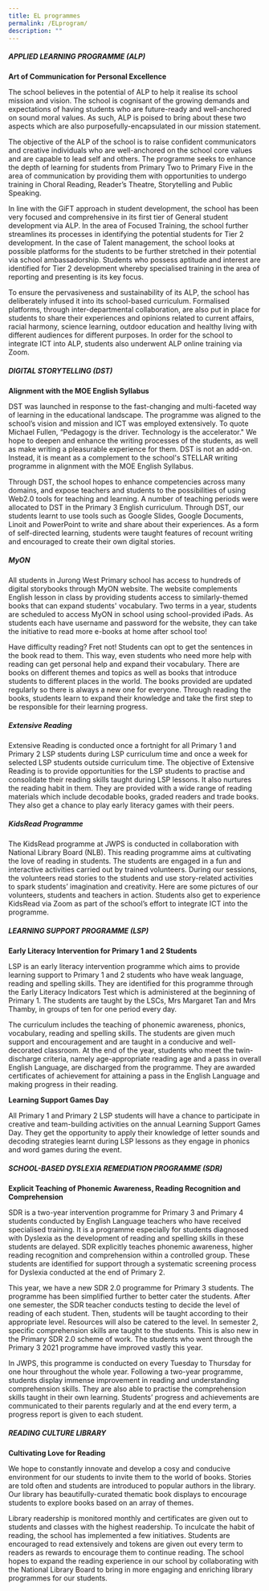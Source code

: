 ```yaml
---
title: EL programmes
permalink: /ELprogram/
description: ""
---
```

##### APPLIED LEARNING PROGRAMME (ALP)

**Art of Communication for Personal Excellence**

The school believes in the potential of ALP to help it realise its school mission and vision. The school is cognisant of the growing demands and expectations of having students who are future-ready and well-anchored on sound moral values. As such, ALP is poised to bring about these two aspects which are also purposefully-encapsulated in our mission statement.<br>

The objective of the ALP of the school is to raise confident communicators and creative individuals who are well-anchored on the school core values and are capable to lead self and others. The programme seeks to enhance the depth of learning for students from Primary Two to Primary Five in the area of communication by providing them with opportunities to undergo training in Choral Reading, Reader’s Theatre, Storytelling and Public Speaking.<br>

In line with the GiFT approach in student development, the school has been very focused and comprehensive in its first tier of General student development via ALP. In the area of Focused Training, the school further streamlines its processes in identifying the potential students for Tier 2 development. In the case of Talent management, the school looks at possible platforms for the students to be further stretched in their potential via school ambassadorship. Students who possess aptitude and interest are identified for Tier 2 development whereby specialised training in the area of reporting and presenting is its key focus.<br>

To ensure the pervasiveness and sustainability of its ALP, the school has deliberately infused it into its school-based curriculum. Formalised platforms, through inter-departmental collaboration, are also put in place for students to share their experiences and opinions related to current affairs, racial harmony, science learning, outdoor education and healthy living with different audiences for different purposes. In order for the school to integrate ICT into ALP, students also underwent ALP online training via Zoom.



##### DIGITAL STORYTELLING (DST)

**Alignment with the MOE English Syllabus**<br>

DST was launched in response to the fast-changing and multi-faceted way of learning in the educational landscape. The programme was aligned to the school’s vision and mission and ICT was employed extensively. To quote Michael Fullen, “Pedagogy is the driver. Technology is the accelerator." We hope to deepen and enhance the writing processes of the students, as well as make writing a pleasurable experience for them. DST is not an add-on. Instead, it is meant as a complement to the school's STELLAR writing programme in alignment with the MOE English Syllabus.

Through DST, the school hopes to enhance competencies across many domains, and expose teachers and students to the possibilities of using Web2.0 tools for teaching and learning. A number of teaching periods were allocated to DST in the Primary 3 English curriculum. Through DST, our students learnt to use tools such as Google Slides, Google Documents, Linoit and PowerPoint to write and share about their experiences. As a form of self-directed learning, students were taught features of recount writing and encouraged to create their own digital stories.

##### MyON

All students in Jurong West Primary school has access to hundreds of digital storybooks through MyON website.  The website complements English lesson in class by providing students access to similarly-themed books that can expand students' vocabulary. Two terms in a year, students are scheduled to access MyON in school using school-provided iPads. As students each have username and password for the website, they can take the initiative to read more e-books at home after school too! <br>

Have difficulty reading? Fret not! Students can opt to get the sentences in the book read to them. This way, even students who need more help with reading can get personal help and expand their vocabulary. There are books on different themes and topics as well as books that introduce students to different places in the world. The books provided are updated regularly so there is always a new one for everyone. Through reading the books, students learn to expand their knowledge and take the first step to be responsible for their learning progress.<br>

##### Extensive Reading 

Extensive Reading is conducted once a fortnight for all Primary 1 and Primary 2 LSP students during LSP curriculum time and once a week for selected LSP students outside curriculum time. The objective of Extensive Reading is to provide opportunities for the LSP students to practise and consolidate their reading skills taught during LSP lessons. It also nurtures the reading habit in them. They are provided with a wide range of reading materials which include decodable books, graded readers and trade books. They also get a chance to play early literacy games with their peers.<br>

##### KidsRead Programme

The KidsRead programme at JWPS is conducted in collaboration with National Library Board (NLB). This reading programme aims at cultivating the love of reading in students. The students are engaged in a fun and interactive activities carried out by trained volunteers. During our sessions, the volunteers read stories to the students and use story-related activities to spark students’ imagination and creativity. Here are some pictures of our volunteers, students and teachers in action. Students also get to experience KidsRead via Zoom as part of the school’s effort to integrate ICT into the programme. 



##### LEARNING SUPPORT PROGRAMME (LSP)

**Early Literacy Intervention for Primary 1 and 2 Students**<br>

LSP is an early literacy intervention programme which aims to provide learning support to Primary 1 and 2 students who have weak language, reading and spelling skills. They are identified for this programme through the Early Literacy Indicators Test which is administered at the beginning of Primary 1. The students are taught by the LSCs, Mrs Margaret Tan and Mrs Thamby, in groups of ten for one period every day. 

The curriculum includes the teaching of phonemic awareness, phonics, vocabulary, reading and spelling skills. The students are given much support and encouragement and are taught in a conducive and well-decorated classroom. At the end of the year, students who meet the twin-discharge criteria, namely age-appropriate reading age and a pass in overall English Language, are discharged from the programme. They are awarded certificates of achievement for attaining a pass in the English Language and making progress in their reading.


**Learning Support Games Day**<br>

All Primary 1 and Primary 2 LSP students will have a chance to participate in creative and team-building activities on the annual Learning Support Games Day. They get the opportunity to apply their knowledge of letter sounds and decoding strategies learnt during LSP lessons as they engage in phonics and word games during the event.


##### SCHOOL-BASED DYSLEXIA REMEDIATION PROGRAMME (SDR)

**Explicit Teaching of Phonemic Awareness, Reading Recognition and Comprehension**<br>

SDR is a two-year intervention programme for Primary 3 and Primary 4 students conducted by English Language teachers who have received specialised training. It is a programme especially for students diagnosed with Dyslexia as the development of reading and spelling skills in these students are delayed. SDR explicitly teaches phonemic awareness, higher reading recognition and comprehension within a controlled group. These students are identified for support through a systematic screening process for Dyslexia conducted at the end of Primary 2. <br>

This year, we have a new SDR 2.0 programme for Primary 3 students. The programme has been simplified further to better cater the students. After one semester, the SDR teacher conducts testing to decide the level of reading of each student. Then, students will be taught according to their appropriate level. Resources will also be catered to the level. In semester 2, specific comprehension skills are taught to the students. This is also new in the Primary SDR 2.0 scheme of work. The students who went through the Primary 3 2021 programme have improved vastly this year. <br>

In JWPS, this programme is conducted on every Tuesday to Thursday for one hour throughout the whole year. Following a two-year programme, students display immense improvement in reading and understanding comprehension skills. They are also able to practise the comprehension skills taught in their own learning. Students’ progress and achievements are communicated to their parents regularly and at the end every term, a progress report is given to each student. <br>

##### READING CULTURE LIBRARY

**Cultivating Love for Reading**<br>

We hope to constantly innovate and develop a cosy and conducive environment for our students to invite them to the world of books. Stories are told often and students are introduced to popular authors in the library. Our library has beautifully-curated thematic book displays to encourage students to explore books based on an array of themes. <br>

Library readership is monitored monthly and certificates are given out to students and classes with the highest readership. To inculcate the habit of reading, the school has implemented a few initiatives. Students are encouraged to read extensively and tokens are given out every term to readers as rewards to encourage them to continue reading. The school hopes to expand the reading experience in our school by collaborating with the National Library Board to bring in more engaging and enriching library programmes for our students.<br>
